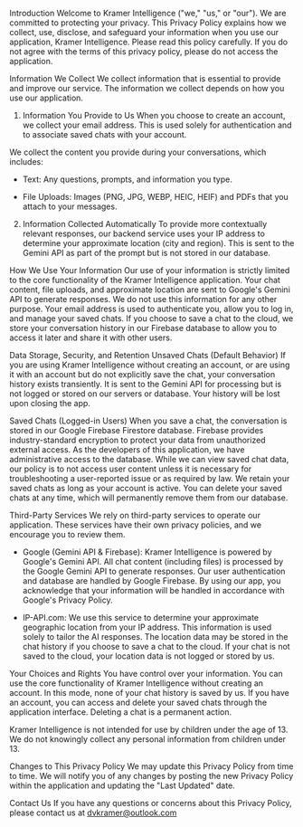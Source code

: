 Introduction
Welcome to Kramer Intelligence ("we," "us," or "our"). We are committed to protecting your privacy. This Privacy Policy explains how we collect, use, disclose, and safeguard your information when you use our application, Kramer Intelligence. Please read this policy carefully. If you do not agree with the terms of this privacy policy, please do not access the application.

Information We Collect
We collect information that is essential to provide and improve our service. The information we collect depends on how you use our application.

1. Information You Provide to Us
When you choose to create an account, we collect your email address. This is used solely for authentication and to associate saved chats with your account.

We collect the content you provide during your conversations, which includes:

- Text: Any questions, prompts, and information you type.

- File Uploads: Images (PNG, JPG, WEBP, HEIC, HEIF) and PDFs that you attach to your messages.

2. Information Collected Automatically
To provide more contextually relevant responses, our backend service uses your IP address to determine your approximate location (city and region). This is sent to the Gemini API as part of the prompt but is not stored in our database.

How We Use Your Information
Our use of your information is strictly limited to the core functionality of the Kramer Intelligence application. Your chat content, file uploads, and approximate location are sent to Google's Gemini API to generate responses. We do not use this information for any other purpose. Your email address is used to authenticate you, allow you to log in, and manage your saved chats. If you choose to save a chat to the cloud, we store your conversation history in our Firebase database to allow you to access it later and share it with other users.

Data Storage, Security, and Retention
Unsaved Chats (Default Behavior)
If you are using Kramer Intelligence without creating an account, or are using it with an account but do not explicitly save the chat, your conversation history exists transiently. It is sent to the Gemini API for processing but is not logged or stored on our servers or database. Your history will be lost upon closing the app.

Saved Chats (Logged-in Users)
When you save a chat, the conversation is stored in our Google Firebase Firestore database. Firebase provides industry-standard encryption to protect your data from unauthorized external access. As the developers of this application, we have administrative access to the database. While we can view saved chat data, our policy is to not access user content unless it is necessary for troubleshooting a user-reported issue or as required by law. We retain your saved chats as long as your account is active. You can delete your saved chats at any time, which will permanently remove them from our database.

Third-Party Services
We rely on third-party services to operate our application. These services have their own privacy policies, and we encourage you to review them.

- Google (Gemini API & Firebase): Kramer Intelligence is powered by Google's Gemini API. All chat content (including files) is processed by the Google Gemini API to generate responses. Our user authentication and database are handled by Google Firebase. By using our app, you acknowledge that your information will be handled in accordance with Google's Privacy Policy.

- IP-API.com: We use this service to determine your approximate geographic location from your IP address. This information is used solely to tailor the AI responses. The location data may be stored in the chat history if you choose to save a chat to the cloud. If your chat is not saved to the cloud, your location data is not logged or stored by us.

Your Choices and Rights
You have control over your information. You can use the core functionality of Kramer Intelligence without creating an account. In this mode, none of your chat history is saved by us. If you have an account, you can access and delete your saved chats through the application interface. Deleting a chat is a permanent action.

Kramer Intelligence is not intended for use by children under the age of 13. We do not knowingly collect any personal information from children under 13.

Changes to This Privacy Policy
We may update this Privacy Policy from time to time. We will notify you of any changes by posting the new Privacy Policy within the application and updating the "Last Updated" date.

Contact Us
If you have any questions or concerns about this Privacy Policy, please contact us at dvkramer@outlook.com
